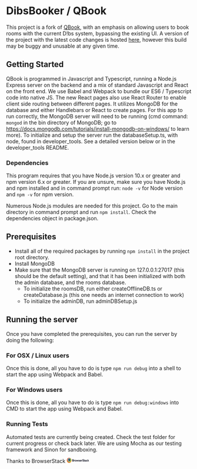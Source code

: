 # DibsBooker / QBook
This project is a fork of [QBook](https://github.com/essdev-team/dibs-wrapper), with an emphasis on allowing users to book rooms with the current D!bs system, bypassing the existing UI.
A version of the project with the latest code changes is hosted [here](https://dibs-wrapper.herokuapp.com/), however this build may be buggy and unusable at any given time.

## Getting Started

QBook is programmed in Javascript and Typescript, running a Node.js Express server on the backend and a mix of standard Javascript and React on the front end. We use Babel and Webpack to bundle our ES6 / Typescript code into native JS.  The new React pages also use React Router to enable client side routing between different pages.  It utilizes MongoDB for the database and either Handlebars or React to create pages. For this app to run correctly, the MongoDB server will need to be running (cmd command: `mongod` in the bin directory of MongoDB; go to https://docs.mongodb.com/tutorials/install-mongodb-on-windows/ to learn more). To initialize and setup the server run the databaseSetup.ts, with node, found in developer_tools. See a detailed version below or in the developer_tools README.

### Dependencies

This program requires that you have Node.js version 10.x or greater and npm version 6.x or greater. If you are unsure, make sure you have Node.js and npm installed and in command prompt run: `node -v` for Node version and `npm -v` for npm version.

Numerous Node.js modules are needed for this project. Go to the main directory in command prompt and run `npm install`.
Check the dependencies object in package.json.

## Prerequisites
* Install all of the required packages by running `npm install` in the project root directory.
* Install MongoDB
* Make sure that the MongoDB server is running on 127.0.0.1:27017 (this should be the default setting), and that it has been initialized with both the admin database, and the rooms database.
  * To initialize the roomsDB, run either createOfflineDB.ts or createDatabase.js (this one needs an internet connection to work)
  * To initialize the adminDB, run adminDBSetup.js

## Running the server
Once you have completed the prerequisites, you can run the server by doing the following:

### For OSX / Linux users
Once this is done, all you have to do is type `npm run debug` into a shell to start the app using Webpack and Babel.

### For Windows users
Once this is done, all you have to do is type `npm run debug:windows` into CMD to start the app using Webpack and Babel.

### Running Tests

Automated tests are currently being created. Check the test folder for current progress or check back later. We are using Mocha as our testing framework and Sinon for sandboxing.

Thanks to BrowserStack
<a href="https://browserstack.com"> <img src="archive/Browserstack-logo.png" width="12%"> </a>
